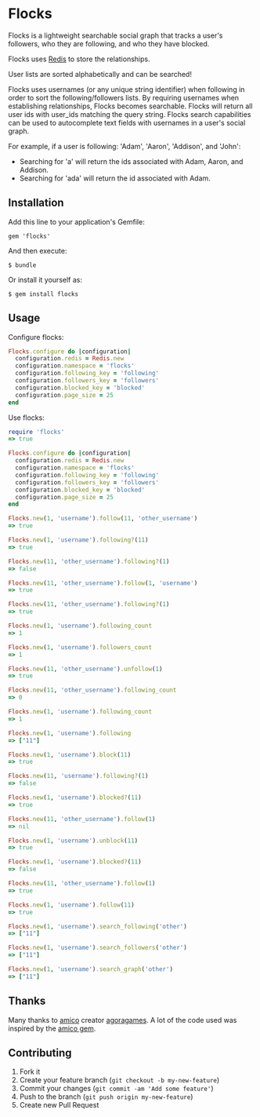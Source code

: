 # Flocks

Flocks is a lightweight searchable social graph that tracks a user's followers, who they are following, and who they have blocked.

Flocks uses [Redis](http://redis.io/documentation) to store the relationships.

User lists are sorted alphabetically and can be searched!

Flocks uses usernames (or any unique string identifier) when following in order to sort the following/followers lists.
By requiring usernames when establishing relationships, Flocks becomes searchable.
Flocks will return all user ids with user_ids matching the query string.
Flocks search capabilities can be used to autocomplete text fields with usernames in a user's social graph.

For example, if a user is following: 'Adam', 'Aaron', 'Addison', and 'John':
* Searching for 'a' will return the ids associated with Adam, Aaron, and Addison.
* Searching for 'ada' will return the id associated with Adam.


## Installation

Add this line to your application's Gemfile:

    gem 'flocks'

And then execute:

    $ bundle

Or install it yourself as:

    $ gem install flocks

## Usage

Configure flocks:

```ruby
Flocks.configure do |configuration|
  configuration.redis = Redis.new
  configuration.namespace = 'flocks'
  configuration.following_key = 'following'
  configuration.followers_key = 'followers'
  configuration.blocked_key = 'blocked'
  configuration.page_size = 25
end
```

Use flocks:

```ruby
require 'flocks'
=> true

Flocks.configure do |configuration|
  configuration.redis = Redis.new
  configuration.namespace = 'flocks'
  configuration.following_key = 'following'
  configuration.followers_key = 'followers'
  configuration.blocked_key = 'blocked'
  configuration.page_size = 25
end

Flocks.new(1, 'username').follow(11, 'other_username')
=> true

Flocks.new(1, 'username').following?(11)
=> true

Flocks.new(11, 'other_username').following?(1)
=> false

Flocks.new(11, 'other_username').follow(1, 'username')
=> true

Flocks.new(11, 'other_username').following?(1)
=> true

Flocks.new(1, 'username').following_count
=> 1

Flocks.new(1, 'username').followers_count
=> 1

Flocks.new(11, 'other_username').unfollow(1)
=> true

Flocks.new(11, 'other_username').following_count
=> 0

Flocks.new(1, 'username').following_count
=> 1

Flocks.new(1, 'username').following
=> ["11"]

Flocks.new(1, 'username').block(11)
=> true

Flocks.new(11, 'username').following?(1)
=> false

Flocks.new(1, 'username').blocked?(11)
=> true

Flocks.new(11, 'other_username').follow(1)
=> nil

Flocks.new(1, 'username').unblock(11)
=> true

Flocks.new(1, 'username').blocked?(11)
=> false

Flocks.new(11, 'other_username').follow(1)
=> true

Flocks.new(1, 'username').follow(11)
=> true

Flocks.new(1, 'username').search_following('other')
=> ["11"]

Flocks.new(1, 'username').search_followers('other')
=> ["11"]

Flocks.new(1, 'username').search_graph('other')
=> ["11"]

```

## Thanks

Many thanks to [amico](https://github.com/agoragames/amico) creator [agoragames](https://github.com/agoragames).  A lot of the code used was inspired by the [amico gem](https://github.com/agoragames/amico).

## Contributing

1. Fork it
2. Create your feature branch (`git checkout -b my-new-feature`)
3. Commit your changes (`git commit -am 'Add some feature'`)
4. Push to the branch (`git push origin my-new-feature`)
5. Create new Pull Request
